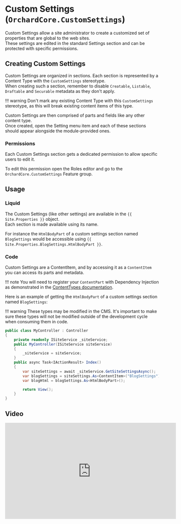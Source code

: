# Custom Settings (`OrchardCore.CustomSettings`)

Custom Settings allow a site administrator to create a customized set of properties that are global to the web sites.  
These settings are edited in the standard Settings section and can be protected with specific permissions.

## Creating Custom Settings

Custom Settings are organized in sections. Each section is represented by a Content Type with the `CustomSettings` stereotype.  
When creating such a section, remember to disable `Creatable`, `Listable`, `Draftable` and `Securable` metadata as they don't apply.

!!! warning
    Don't mark any existing Content Type with this `CustomSettings` stereotype, as this will break existing content items of this type.

Custom Settings are then comprised of parts and fields like any other content type.  
Once created, open the Setting menu item and each of these sections should appear alongside the module-provided ones.

### Permissions

Each Custom Settings section gets a dedicated permission to allow specific users to edit it.

To edit this permission open the Roles editor and go to the `OrchardCore.CustomSettings` Feature group.

## Usage

### Liquid

The Custom Settings (like other settings) are available in the `{{ Site.Properties }}` object.  
Each section is made available using its name.

For instance the `HtmlBodyPart` of a custom settings section named `BlogSettings` would be accessible using `{{ Site.Properties.BlogSettings.HtmlBodyPart }}`.

### Code

Custom Settings are a ContentItem, and by accessing it as a `ContentItem` you can access its parts and metadata.

!!! note
    You will need to register your `ContentPart` with Dependency Injection as demonstrated in the [ContentTypes documentation](../ContentTypes/README.md).

Here is an example of getting the `HtmlBodyPart` of a custom settings section named `BlogSettings`:

!!! warning
    These types may be modified in the CMS. It's important to make sure these types will not be modified outside of the development cycle when consuming them in code.

```csharp
public class MyController : Controller
{
    private readonly ISiteService _siteService;
    public MyController(ISiteService siteService)
    {
        _siteService = siteService;
    }
    public async Task<IActionResult> Index()
    {
        var siteSettings = await _siteService.GetSiteSettingsAsync();
        var blogSettings = siteSettings.As<ContentItem>("BlogSettings");
        var blogHtml = blogSettings.As<HtmlBodyPart>();

        return View();
    }
}
```

## Video

<iframe width="560" height="315" src="https://www.youtube.com/embed/RuDsBx4wdT0" frameborder="0" allow="accelerometer; autoplay; encrypted-media; gyroscope; picture-in-picture" allowfullscreen></iframe>
